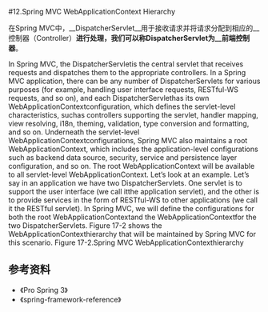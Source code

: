 #12.Spring MVC WebApplicationContext Hierarchy

在Spring MVC中，__DispatcherServlet__用于接收请求并将请求分配到相应的__控制器（Controller）__进行处理，我们可以称DispatcherServlet为__前端控制器__。

In Spring MVC, the DispatcherServletis the central servlet that receives requests and dispatches them 
to the appropriate controllers. In a Spring MVC application, there can be any number of 
DispatcherServlets for various purposes (for example, handling user interface requests, RESTful-WS 
requests, and so on), and each DispatcherServlethas its own WebApplicationContextconfiguration, 
which defines the servlet-level characteristics, suchas controllers supporting the servlet, handler 
mapping, view resolving, i18n, theming, validation, type conversion and formatting, and so on. 
Underneath the servlet-level WebApplicationContextconfigurations, Spring MVC also maintains a 
root WebApplicationContext, which includes the application-level configurations such as backend data 
source, security, service and persistence layer configuration, and so on. The root WebApplicationContext
will be available to all servlet-level WebApplicationContext. 
Let’s look at an example. Let’s say in an application we have two DispatcherServlets. One servlet is 
to support the user interface (we call itthe application servlet), and the other is to provide services in the 
form of RESTful-WS to other applications (we call it the RESTful servlet). In Spring MVC, we will define 
the configurations for both the root WebApplicationContextand the WebApplicationContextfor the two 
DispatcherServlets. Figure 17-2 shows the WebApplicationContexthierarchy that will be maintained by 
Spring MVC for this scenario. 
Figure 17-2.Spring MVC WebApplicationContexthierarchy

## 参考资料
  
* 《Pro Spring 3》
* 《spring-framework-reference》
